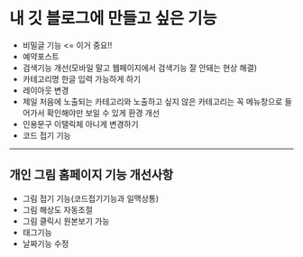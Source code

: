 # 내 깃 블로그에 만들고 싶은 기능

* 비밀글 기능 <= 이거 중요!!
* 예약포스트
* 검색기능 개선(모바일 말고 웹페이지에서 검색기능 잘 안돼는 현상 해결)
* 카테고리명 한글 입력 가능하게 하기
* 레이아웃 변경
* 제일 처음에 노출되는 카테고리와 노출하고 싶지 않은 카테고리는 꼭 메뉴창으로 들어가서 확인해야만 보일 수 있게 환경 개선
* 인용문구 이탤릭체 아니게 변경하기
* 코드 접기 기능



-----

## 개인 그림 홈페이지 기능 개선사항

* 그림 접기 기능(코드접기기능과 일맥상통)
* 그림 해상도 자동조절
* 그림 클릭시 원본보기 가능
* 태그기능
* 날짜기능 수정

